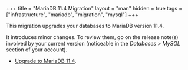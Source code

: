 +++
title = "MariaDB 11.4 Migration"
layout = "man"
hidden = true
tags = ["infrastructure", "mariadb", "migration", "mysql"]
+++

This migration upgrades your databases to MariaDB version 11.4.

It introduces minor changes. To review them, go on the release note(s) involved by your current version (noticeable in the *Databases > MySQL* section of your account).

- [Upgrade to MariaDB 11.4](https://mariadb.com/kb/en/upgrading-from-mariadb-10-11-to-mariadb-11-4/).
